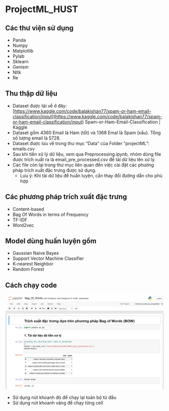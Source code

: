 # ProjectML_HUST
## Các thư viện sử dụng
- Panda
- Numpy
- Matplotlib
- Pylab
- Sklearn
- Genism
- Nltk
- Re

## Thu thập dữ liệu
- Dataset được tải về ở đây: [https://www.kaggle.com/code/balakishan77/spam-or-ham-email-classification/input](https://www.kaggle.com/code/balakishan77/spam-or-ham-email-classification/input) Spam-or-Ham-Email-Classification | Kaggle
- Dataset gồm 4360 Email là Ham (tốt) và 1368 Emal là Spam (xấu). Tổng số lượng email là 5728.
- Dataset được lưu về trong thư mục “Data” của Folder “projectML”: emails.csv
- Sau khi tiền xử lý dữ liệu, xem qua Preprocessing.ipynb, nhóm dùng file được trích xuất ra là email_pre_processed.csv để tải dữ liệu lên xử lý.
- Các file còn lại trong thư mục liên quan đến việc cài đặt các phương pháp trích xuất đặc trưng được sử dụng.
  - Lưu ý: Khi tải dữ liệu để huấn luyện, cần thay đổi đường dẫn cho phù hợp

## Các phương pháp trích xuất đặc trưng
- Content-based
- Bag Of Words in terms of Frequency
- TF-IDF
- Word2vec

## Model dùng huấn luyện gồm
- Gaussian Naive Bayes 
- Support Vector Machine Classifier
- K-nearest Neighbor
- Random Forest

## Cách chạy code

![readmeIMG.png](readmeIMG.png)
- Sử dụng nút khoanh đỏ để chạy lại toàn bộ từ đầu
- Sử dụng nút khoanh vàng để chạy từng cell
